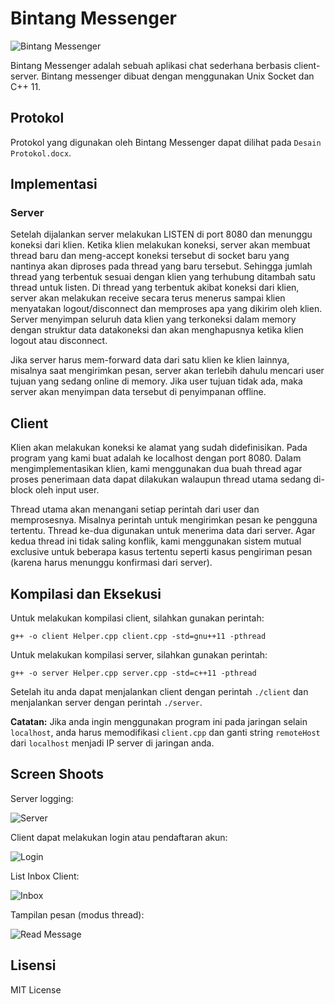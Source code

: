 Bintang Messenger
==========
![Bintang Messenger](/../screenshoot/screenshoots/login.jpg?raw=true "Bintang Messenger")

Bintang Messenger adalah sebuah aplikasi chat sederhana berbasis client-server. Bintang messenger dibuat dengan menggunakan Unix Socket dan C++ 11.

## Protokol
Protokol yang digunakan oleh Bintang Messenger dapat dilihat pada `Desain Protokol.docx`.

## Implementasi
### Server
Setelah dijalankan server melakukan LISTEN di port 8080 dan menunggu koneksi dari klien. Ketika klien melakukan koneksi, server akan membuat thread baru dan meng-accept koneksi tersebut di socket baru yang nantinya akan diproses pada thread yang baru tersebut. Sehingga jumlah thread yang terbentuk sesuai dengan klien yang terhubung ditambah satu thread untuk listen. Di thread yang terbentuk akibat koneksi dari klien, server akan melakukan receive secara terus menerus sampai klien menyatakan logout/disconnect dan memproses apa yang dikirim oleh klien. Server menyimpan seluruh data klien yang terkoneksi dalam memory dengan struktur data datakoneksi dan akan menghapusnya ketika klien logout atau disconnect.

Jika server harus mem-forward data dari satu klien ke klien lainnya, misalnya saat mengirimkan pesan, server akan terlebih dahulu mencari user tujuan yang sedang online di memory. Jika user tujuan tidak ada, maka server akan menyimpan data tersebut di penyimpanan offline.

## Client
Klien akan melakukan koneksi ke alamat yang sudah didefinisikan. Pada program yang kami buat adalah ke localhost dengan port 8080. Dalam mengimplementasikan klien, kami menggunakan dua buah thread agar proses penerimaan data dapat dilakukan walaupun thread utama sedang di-block oleh input user.

Thread utama akan menangani setiap perintah dari user dan memprosesnya. Misalnya perintah untuk mengirimkan pesan ke pengguna tertentu. Thread ke-dua digunakan untuk menerima data dari server. Agar kedua thread ini tidak saling konflik, kami menggunakan sistem mutual exclusive untuk beberapa kasus tertentu seperti kasus pengiriman pesan (karena harus menunggu konfirmasi dari server).

## Kompilasi dan Eksekusi
Untuk melakukan kompilasi client, silahkan gunakan perintah:
```
g++ -o client Helper.cpp client.cpp -std=gnu++11 -pthread
```

Untuk melakukan kompilasi server, silahkan gunakan perintah:
```
g++ -o server Helper.cpp server.cpp -std=c++11 -pthread
```

Setelah itu anda dapat menjalankan client dengan perintah `./client` dan menjalankan server dengan perintah `./server`.

**Catatan:** Jika anda ingin menggunakan program ini pada jaringan selain `localhost`, anda harus memodifikasi `client.cpp` dan ganti string `remoteHost` dari `localhost` menjadi IP server di jaringan anda.

## Screen Shoots
Server logging:

![Server](/../screenshoot/screenshoots/server.jpg?raw=true "Bintang Messenger")

Client dapat melakukan login atau pendaftaran akun:

![Login](/../screenshoot/screenshoots/login.jpg?raw=true "Bintang Messenger")

List Inbox Client:

![Inbox](/../screenshoot/screenshoots/list.jpg?raw=true "Bintang Messenger")

Tampilan pesan (modus thread):

![Read Message](/../screenshoot/screenshoots/readmessage.jpg?raw=true "Bintang Messenger")

## Lisensi
MIT License
